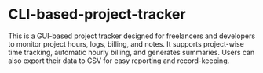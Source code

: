 # CLI-based-project-tracker
This is a GUI-based project tracker designed for freelancers and developers to monitor project hours, logs, billing, and notes. It supports project-wise time tracking, automatic hourly billing, and generates summaries. Users can also export their data to CSV for easy reporting and record-keeping.

